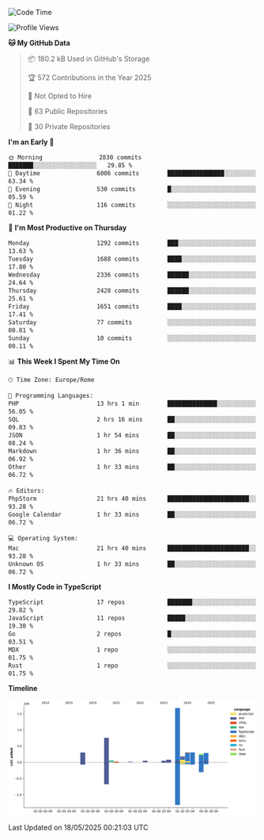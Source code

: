 <!--START_SECTION:waka-->
![Code Time](http://img.shields.io/badge/Code%20Time-5%2C994%20hrs%202%20mins-blue)

![Profile Views](http://img.shields.io/badge/Profile%20Views-0-blue)

**🐱 My GitHub Data** 

> 📦 180.2 kB Used in GitHub's Storage 
 > 
> 🏆 572 Contributions in the Year 2025
 > 
> 🚫 Not Opted to Hire
 > 
> 📜 63 Public Repositories 
 > 
> 🔑 30 Private Repositories 
 > 
**I'm an Early 🐤** 

```text
🌞 Morning                2830 commits        ███████░░░░░░░░░░░░░░░░░░   29.85 % 
🌆 Daytime                6006 commits        ████████████████░░░░░░░░░   63.34 % 
🌃 Evening                530 commits         █░░░░░░░░░░░░░░░░░░░░░░░░   05.59 % 
🌙 Night                  116 commits         ░░░░░░░░░░░░░░░░░░░░░░░░░   01.22 % 
```
📅 **I'm Most Productive on Thursday** 

```text
Monday                   1292 commits        ███░░░░░░░░░░░░░░░░░░░░░░   13.63 % 
Tuesday                  1688 commits        ████░░░░░░░░░░░░░░░░░░░░░   17.80 % 
Wednesday                2336 commits        ██████░░░░░░░░░░░░░░░░░░░   24.64 % 
Thursday                 2428 commits        ██████░░░░░░░░░░░░░░░░░░░   25.61 % 
Friday                   1651 commits        ████░░░░░░░░░░░░░░░░░░░░░   17.41 % 
Saturday                 77 commits          ░░░░░░░░░░░░░░░░░░░░░░░░░   00.81 % 
Sunday                   10 commits          ░░░░░░░░░░░░░░░░░░░░░░░░░   00.11 % 
```


📊 **This Week I Spent My Time On** 

```text
🕑︎ Time Zone: Europe/Rome

💬 Programming Languages: 
PHP                      13 hrs 1 min        ██████████████░░░░░░░░░░░   56.05 % 
SQL                      2 hrs 16 mins       ██░░░░░░░░░░░░░░░░░░░░░░░   09.83 % 
JSON                     1 hr 54 mins        ██░░░░░░░░░░░░░░░░░░░░░░░   08.24 % 
Markdown                 1 hr 36 mins        ██░░░░░░░░░░░░░░░░░░░░░░░   06.92 % 
Other                    1 hr 33 mins        ██░░░░░░░░░░░░░░░░░░░░░░░   06.72 % 

🔥 Editors: 
PhpStorm                 21 hrs 40 mins      ███████████████████████░░   93.28 % 
Google Calendar          1 hr 33 mins        ██░░░░░░░░░░░░░░░░░░░░░░░   06.72 % 

💻 Operating System: 
Mac                      21 hrs 40 mins      ███████████████████████░░   93.28 % 
Unknown OS               1 hr 33 mins        ██░░░░░░░░░░░░░░░░░░░░░░░   06.72 % 
```

**I Mostly Code in TypeScript** 

```text
TypeScript               17 repos            ███████░░░░░░░░░░░░░░░░░░   29.82 % 
JavaScript               11 repos            █████░░░░░░░░░░░░░░░░░░░░   19.30 % 
Go                       2 repos             █░░░░░░░░░░░░░░░░░░░░░░░░   03.51 % 
MDX                      1 repo              ░░░░░░░░░░░░░░░░░░░░░░░░░   01.75 % 
Rust                     1 repo              ░░░░░░░░░░░░░░░░░░░░░░░░░   01.75 % 
```



**Timeline**

![Lines of Code chart](https://raw.githubusercontent.com/frnwtr/frnwtr/main/assets/bar_graph.png)


 Last Updated on 18/05/2025 00:21:03 UTC
<!--END_SECTION:waka-->